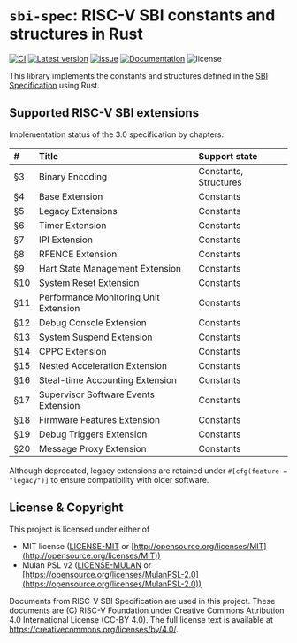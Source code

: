 ﻿# `sbi-spec`: RISC-V SBI constants and structures in Rust

[![CI](https://github.com/rustsbi/sbi-spec/actions/workflows/build.yml/badge.svg?branch=main)](https://github.com/rustsbi/sbi-spec/actions)
[![Latest version](https://img.shields.io/crates/v/sbi-spec.svg)](https://crates.io/crates/sbi-spec)
[![issue](https://img.shields.io/github/issues/rustsbi/sbi-spec)](https://github.com/rustsbi/sbi-spec/issues)
[![Documentation](https://docs.rs/sbi-spec/badge.svg)](https://docs.rs/sbi-spec)
![license](https://img.shields.io/github/license/rustsbi/sbi-spec)

This library implements the constants and structures defined in the [SBI Specification](https://github.com/riscv-non-isa/riscv-sbi-doc) using Rust.

## Supported RISC-V SBI extensions

Implementation status of the 3.0 specification by chapters:

| # | Title | Support state |
|:--|:------|:--------------|
| §3 | Binary Encoding | Constants, Structures | 
| §4 | Base Extension | Constants |
| §5 | Legacy Extensions | Constants |
| §6 | Timer Extension | Constants |
| §7 | IPI Extension | Constants |
| §8 | RFENCE Extension | Constants |
| §9 | Hart State Management Extension | Constants |
| §10 | System Reset Extension | Constants |
| §11 | Performance Monitoring Unit Extension | Constants |
| §12 | Debug Console Extension | Constants |
| §13 | System Suspend Extension | Constants |
| §14 | CPPC Extension | Constants |
| §15 | Nested Acceleration Extension | Constants |
| §16 | Steal-time Accounting Extension | Constants |
| §17 | Supervisor Software Events Extension | Constants |
| §18 | Firmware Features Extension | Constants |
| §19 | Debug Triggers Extension | Constants |
| §20 | Message Proxy Extension | Constants |

Although deprecated, legacy extensions are retained under `#[cfg(feature = "legacy")]` to ensure
compatibility with older software.

## License & Copyright

This project is licensed under either of

- MIT license ([LICENSE-MIT](LICENSE-MIT) or [http://opensource.org/licenses/MIT](http://opensource.org/licenses/MIT))
- Mulan PSL v2 ([LICENSE-MULAN](LICENSE-MULAN) or [https://opensource.org/licenses/MulanPSL-2.0](https://opensource.org/licenses/MulanPSL-2.0))

Documents from RISC-V SBI Specification are used in this project. These documents are (C) RISC-V Foundation under
Creative Commons Attribution 4.0 International License (CC-BY 4.0). The full license text is available
at https://creativecommons.org/licenses/by/4.0/.
